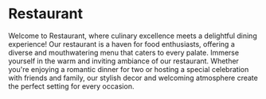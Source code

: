 # Restaurant
Welcome to Restaurant, where culinary excellence meets a delightful dining experience! Our restaurant is a haven for food enthusiasts, offering a diverse and mouthwatering menu that caters to every palate.
Immerse yourself in the warm and inviting ambiance of our restaurant. Whether you're enjoying a romantic dinner for two or hosting a special celebration with friends and family, our stylish decor and welcoming atmosphere create the perfect setting for every occasion.

